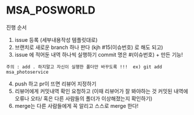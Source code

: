# MSA_POSWORLD

진행 순서
1. issue 등록 (세부내용작성 템플릿대로)
2. 브랜치로 새로운 branch 하나 판다 (kjh #15(이슈번호) 로 해도 되고) 
3. issue 에 적어둔 내역 하나씩 실행하기 commit 명은 #(이슈번호) + 만든 기능!

 `주의 : add . 하지말고 자신이 실행한 폴더만 바꾸도록 !!!  ex) git add msa_photoservice `

4. push 하고 pr이 뜨면 리뷰어 지정하기
5. 리뷰어에게 커밋내역 확인 요청하고 (이때 리뷰어가 잘 봐야하는 것 커밋된 내역에 오류나 오타/ 혹은 다른 사람들의 폴더가 이상해졌는지 확인하기)
6. merge는 다른 사람들에게 꼭 알리고 스스로 merge 한다!
